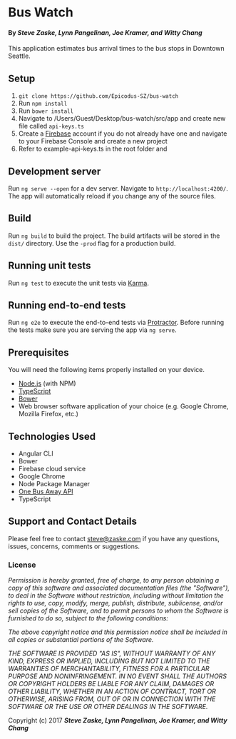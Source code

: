 # Bus Watch
#### By _**Steve Zaske, Lynn Pangelinan, Joe Kramer, and Witty Chang**_
This application estimates bus arrival times to the bus stops in Downtown Seattle.

## Setup
1. `git clone https://github.com/Epicodus-SZ/bus-watch`
2. Run `npm install`
3. Run `bower install`
4. Navigate to /Users/Guest/Desktop/bus-watch/src/app and create new file called `api-keys.ts`
5. Create a [Firebase](https://firebase.google.com/
) account if you do not already have one and navigate to your Firebase Console and create a new project
5. Refer to example-api-keys.ts in the root folder and

## Development server

Run `ng serve --open` for a dev server. Navigate to `http://localhost:4200/`. The app will automatically reload if you change any of the source files.

## Build

Run `ng build` to build the project. The build artifacts will be stored in the `dist/` directory. Use the `-prod` flag for a production build.

## Running unit tests

Run `ng test` to execute the unit tests via [Karma](https://karma-runner.github.io).

## Running end-to-end tests

Run `ng e2e` to execute the end-to-end tests via [Protractor](http://www.protractortest.org/).
Before running the tests make sure you are serving the app via `ng serve`.

## Prerequisites

You will need the following items properly installed on your device.

* [Node.js](https://nodejs.org/) (with NPM)
* [TypeScript](https://www.typescriptlang.org/)
* [Bower](https://bower.io/)
* Web browser software application of your choice (e.g. Google Chrome, Mozilla Firefox, etc.)

## Technologies Used

* Angular CLI
* Bower
* Firebase cloud service
* Google Chrome
* Node Package Manager
* [One Bus Away API](http://pugetsound.onebusaway.org/)
* TypeScript

## Support and Contact Details

Please feel free to contact steve@zaske.com if you have any questions, issues, concerns, comments or suggestions.

### License

_Permission is hereby granted, free of charge, to any person obtaining a copy of this software and associated documentation files (the "Software"), to deal in the Software without restriction, including without limitation the rights to use, copy, modify, merge, publish, distribute, sublicense, and/or sell copies of the Software, and to permit persons to whom the Software is furnished to do so, subject to the following conditions:_

_The above copyright notice and this permission notice shall be included in all copies or substantial portions of the Software._

_THE SOFTWARE IS PROVIDED "AS IS", WITHOUT WARRANTY OF ANY KIND, EXPRESS OR IMPLIED, INCLUDING BUT NOT LIMITED TO THE WARRANTIES OF MERCHANTABILITY, FITNESS FOR A PARTICULAR PURPOSE AND NONINFRINGEMENT. IN NO EVENT SHALL THE AUTHORS OR COPYRIGHT HOLDERS BE LIABLE FOR ANY CLAIM, DAMAGES OR OTHER LIABILITY, WHETHER IN AN ACTION OF CONTRACT, TORT OR OTHERWISE, ARISING FROM, OUT OF OR IN CONNECTION WITH THE SOFTWARE OR THE USE OR OTHER DEALINGS IN THE SOFTWARE._

Copyright (c) 2017 **_Steve Zaske, Lynn Pangelinan, Joe Kramer, and Witty Chang_**
